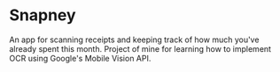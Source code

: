# Snapney
An app for scanning receipts and keeping track of how much you've already spent this month. 
Project of mine for learning how to implement OCR using Google's Mobile Vision API.
